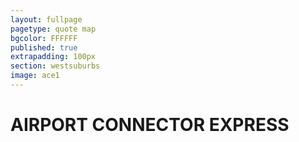 ```yaml
---
layout: fullpage
pagetype: quote map
bgcolor: FFFFFF
published: true
extrapadding: 100px
section: westsuburbs
image: ace1
---
```


<div id="ace" class="mapstage"></div>

# AIRPORT CONNECTOR EXPRESS
